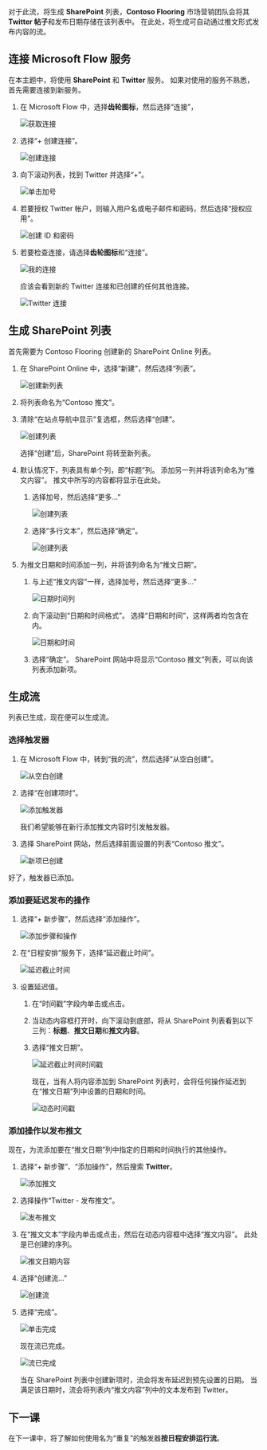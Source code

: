 对于此流，将生成 **SharePoint** 列表，**Contoso Flooring** 市场营销团队会将其 **Twitter 帖子**和发布日期存储在该列表中。 在此处，将生成可自动通过推文形式发布内容的流。 

## <a name="connect-microsoft-flow-services"></a>连接 Microsoft Flow 服务
在本主题中，将使用 **SharePoint** 和 **Twitter** 服务。 如果对使用的服务不熟悉，首先需要连接到新服务。 

1. 在 Microsoft Flow 中，选择**齿轮图标**，然后选择“连接”，
   
    ![获取连接](./media/learning-push-notifications/2-get-connection.png) 
2. 选择“+ 创建连接”。
   
    ![创建连接](./media/learning-push-notifications/3-create-connection.png) 
3. 向下滚动列表，找到 Twitter 并选择“+”。
   
    ![单击加号](./media/learning-push-notifications/4-click-plus.png)
4. 若要授权 Twitter 帐户，则输入用户名或电子邮件和密码，然后选择“授权应用”。
   
    ![创建 ID 和密码](./media/learning-push-notifications/5-create-id-pswd.png)
5. 若要检查连接，请选择**齿轮图标**和“连接”。
   
    ![我的连接](./media/learning-push-notifications/6-my-connections.png)
   
    应该会看到新的 Twitter 连接和已创建的任何其他连接。 
   
    ![Twitter 连接](./media/learning-push-notifications/7-twitter-connection.png)

## <a name="build-a-sharepoint-list"></a>生成 SharePoint 列表
首先需要为 Contoso Flooring 创建新的 SharePoint Online 列表。 

1. 在 SharePoint Online 中，选择“新建”，然后选择“列表”。
   
    ![创建新列表](./media/learning-push-notifications/1-new-list.png)
2. 将列表命名为“Contoso 推文”。 
3. 清除“在站点导航中显示”复选框，然后选择“创建”。
   
    ![创建列表](./media/learning-push-notifications/2-name-create-list.png)
   
    选择“创建”后，SharePoint 将转至新列表。
4. 默认情况下，列表具有单个列，即“标题”列。 添加另一列并将该列命名为“推文内容”。 推文中所写的内容都将显示在此处。 
   
   1. 选择加号，然后选择“更多...”
      
       ![创建列表](./media/learning-push-notifications/3-add-more-column-types.png)
   2. 选择“多行文本”，然后选择“确定”。
      
       ![创建列表](./media/learning-push-notifications/4-add-column.png)
5. 为推文日期和时间添加一列，并将该列命名为“推文日期”。
   
   1. 与上述“推文内容”一样，选择加号，然后选择“更多...”
      
       ![日期时间列](./media/learning-push-notifications/5-date-time-col.png)
   2. 向下滚动到“日期和时间格式”。 选择“日期和时间”，这样两者均包含在内。
      
       ![日期和时间](./media/learning-push-notifications/6-date-time-must-do.png)
   3. 选择“确定”。 SharePoint 网站中将显示“Contoso 推文”列表，可以向该列表添加新项。

## <a name="build-the-flow"></a>生成流
列表已生成，现在便可以生成流。

### <a name="choose-a-trigger"></a>选择触发器
1. 在 Microsoft Flow 中，转到“我的流”，然后选择“从空白创建”。
   
    ![从空白创建](./media/learning-push-notifications/8-create-from-blank.png)
2. 选择“在创建项时”。
   
    ![添加触发器](./media/learning-push-notifications/9-add-trigger.png)
   
    我们希望能够在新行添加推文内容时引发触发器。
3. 选择 SharePoint 网站，然后选择前面设置的列表“Contoso 推文”。
   
    ![新项已创建](./media/learning-push-notifications/11-set-trigger.png)

好了，触发器已添加。

### <a name="add-an-action-to-delay-posting"></a>添加要延迟发布的操作
1. 选择“+ 新步骤”，然后选择“添加操作”。 
   
    ![添加步骤和操作](./media/learning-push-notifications/12-add-step-and-action.png)
2. 在“日程安排”服务下，选择“延迟截止时间”。 
   
    ![延迟截止时间](./media/learning-push-notifications/13-delay-until-schedule.png)  
3. 设置延迟值。
   
   1. 在“时间戳”字段内单击或点击。 
   2. 当动态内容框打开时，向下滚动到底部，将从 SharePoint 列表看到以下三列：**标题**、**推文日期**和**推文内容**。
   3. 选择“推文日期”。 
      
       ![延迟截止时间时间戳](./media/learning-push-notifications/14-delay-until-timestamp.png)
      
       现在，当有人将内容添加到 SharePoint 列表时，会将任何操作延迟到在“推文日期”列中设置的日期和时间。
      
       ![动态时间戳](./media/learning-push-notifications/15-dynamic-timestamp.png)

### <a name="add-an-action-to-post-a-tweet"></a>添加操作以发布推文
现在，为流添加要在“推文日期”列中指定的日期和时间执行的其他操作。

1. 选择“+ 新步骤”、“添加操作”，然后搜索 **Twitter**。
   
    ![添加推文](./media/learning-push-notifications/16-add-tweet.png) 
2. 选择操作“Twitter - 发布推文”。
   
    ![发布推文](./media/learning-push-notifications/17-post-tweet.png) 
3. 在“推文文本”字段内单击或点击，然后在动态内容框中选择“推文内容”。 此处是已创建的序列。 
   
    ![推文日期内容](./media/learning-push-notifications/18-tweet-date-content.png)
4. 选择“创建流...”
   
    ![创建流](./media/learning-push-notifications/19-tiny-create.png) 
5. 选择“完成”。
   
    ![单击完成](./media/learning-push-notifications/19-click-done.png)
   
    现在流已完成。
   
    ![流已完成](./media/learning-push-notifications/20-flow-is-done.png)
   
    当在 SharePoint 列表中创建新项时，流会将发布延迟到预先设置的日期。 当满足该日期时，流会将列表内“推文内容”列中的文本发布到 Twitter。

## <a name="next-lesson"></a>下一课
在下一课中，将了解如何使用名为“重复”的触发器**按日程安排运行流**。

